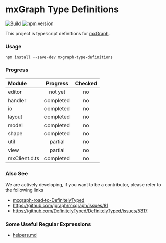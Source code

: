 mxGraph Type Definitions
====

[![Build](https://github.com/hungtcs/mxgraph-type-definitions/issues/workflows/Build/badge.svg)](https://github.com/hungtcs/mxgraph-type-definitions/actions)
[![npm version](https://badge.fury.io/js/mxgraph-type-definitions.svg)](https://badge.fury.io/js/mxgraph-type-definitions)

This project is typescript definitions for [mxGraph].

### Usage

```shell
npm install --save-dev mxgraph-type-definitions
```

### Progress

| Module         | Progress  | Checked |
|:---------------|:---------:|:-------:|
| editor         | not yet   | no      |
| handler        | completed | no      |
| io             | completed | no      |
| layout         | completed | no      |
| model          | completed | no      |
| shape          | completed | no      |
| util           | partial   | no      |
| view           | partial   | no      |
| mxClient.d.ts  | completed | no      |

### Also See

We are actively developing,
if you want to be a contributor,
please refer to the following links

- [mxgraph-road-to-DefinitelyTyped]
- https://github.com/jgraph/mxgraph/issues/81
- https://github.com/DefinitelyTyped/DefinitelyTyped/issues/5317

[mxGraph]: https://www.npmjs.com/package/mxgraph
[mxgraph-road-to-DefinitelyTyped]: https://github.com/process-analytics/mxgraph-road-to-DefinitelyTyped

### Some Useful Regular Expressions
- [helpers.md](./helpers.md)
